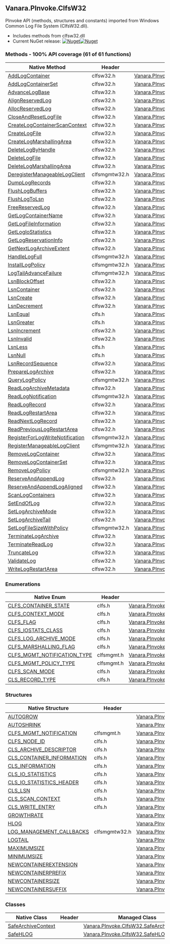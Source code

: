 ## Vanara.PInvoke.ClfsW32  
PInvoke API (methods, structures and constants) imported from Windows Common Log File System (ClfsW32.dll).

- Includes methods from clfsw32.dll  
- Current NuGet release: [![Nuget](https://img.shields.io/nuget/v/Vanara.PInvoke.ClfsW32?logo=nuget&style=flat-square)![Nuget](https://img.shields.io/nuget/dt/Vanara.PInvoke.ClfsW32?label=%20&style=flat-square)](https://www.nuget.org/packages/Vanara.PInvoke.ClfsW32)  
### Methods - 100% API coverage (61 of 61 functions)  
Native Method | Header | Managed Method  
--- | --- | ---  
[AddLogContainer](https://www.google.com/search?num=5&q=AddLogContainer+site%3Adocs.microsoft.com) | clfsw32.h | [Vanara.PInvoke.ClfsW32.AddLogContainer](https://github.com/dahall/Vanara/search?l=C%23&q=AddLogContainer)  
[AddLogContainerSet](https://www.google.com/search?num=5&q=AddLogContainerSet+site%3Adocs.microsoft.com) | clfsw32.h | [Vanara.PInvoke.ClfsW32.AddLogContainerSet](https://github.com/dahall/Vanara/search?l=C%23&q=AddLogContainerSet)  
[AdvanceLogBase](https://www.google.com/search?num=5&q=AdvanceLogBase+site%3Adocs.microsoft.com) | clfsw32.h | [Vanara.PInvoke.ClfsW32.AdvanceLogBase](https://github.com/dahall/Vanara/search?l=C%23&q=AdvanceLogBase)  
[AlignReservedLog](https://www.google.com/search?num=5&q=AlignReservedLog+site%3Adocs.microsoft.com) | clfsw32.h | [Vanara.PInvoke.ClfsW32.AlignReservedLog](https://github.com/dahall/Vanara/search?l=C%23&q=AlignReservedLog)  
[AllocReservedLog](https://www.google.com/search?num=5&q=AllocReservedLog+site%3Adocs.microsoft.com) | clfsw32.h | [Vanara.PInvoke.ClfsW32.AllocReservedLog](https://github.com/dahall/Vanara/search?l=C%23&q=AllocReservedLog)  
[CloseAndResetLogFile](https://www.google.com/search?num=5&q=CloseAndResetLogFile+site%3Adocs.microsoft.com) | clfsw32.h | [Vanara.PInvoke.ClfsW32.CloseAndResetLogFile](https://github.com/dahall/Vanara/search?l=C%23&q=CloseAndResetLogFile)  
[CreateLogContainerScanContext](https://www.google.com/search?num=5&q=CreateLogContainerScanContext+site%3Adocs.microsoft.com) | clfsw32.h | [Vanara.PInvoke.ClfsW32.CreateLogContainerScanContext](https://github.com/dahall/Vanara/search?l=C%23&q=CreateLogContainerScanContext)  
[CreateLogFile](https://www.google.com/search?num=5&q=CreateLogFile+site%3Adocs.microsoft.com) | clfsw32.h | [Vanara.PInvoke.ClfsW32.CreateLogFile](https://github.com/dahall/Vanara/search?l=C%23&q=CreateLogFile)  
[CreateLogMarshallingArea](https://www.google.com/search?num=5&q=CreateLogMarshallingArea+site%3Adocs.microsoft.com) | clfsw32.h | [Vanara.PInvoke.ClfsW32.CreateLogMarshallingArea](https://github.com/dahall/Vanara/search?l=C%23&q=CreateLogMarshallingArea)  
[DeleteLogByHandle](https://www.google.com/search?num=5&q=DeleteLogByHandle+site%3Adocs.microsoft.com) | clfsw32.h | [Vanara.PInvoke.ClfsW32.DeleteLogByHandle](https://github.com/dahall/Vanara/search?l=C%23&q=DeleteLogByHandle)  
[DeleteLogFile](https://www.google.com/search?num=5&q=DeleteLogFile+site%3Adocs.microsoft.com) | clfsw32.h | [Vanara.PInvoke.ClfsW32.DeleteLogFile](https://github.com/dahall/Vanara/search?l=C%23&q=DeleteLogFile)  
[DeleteLogMarshallingArea](https://www.google.com/search?num=5&q=DeleteLogMarshallingArea+site%3Adocs.microsoft.com) | clfsw32.h | [Vanara.PInvoke.ClfsW32.DeleteLogMarshallingArea](https://github.com/dahall/Vanara/search?l=C%23&q=DeleteLogMarshallingArea)  
[DeregisterManageableLogClient](https://www.google.com/search?num=5&q=DeregisterManageableLogClient+site%3Adocs.microsoft.com) | clfsmgmtw32.h | [Vanara.PInvoke.ClfsW32.DeregisterManageableLogClient](https://github.com/dahall/Vanara/search?l=C%23&q=DeregisterManageableLogClient)  
[DumpLogRecords](https://www.google.com/search?num=5&q=DumpLogRecords+site%3Adocs.microsoft.com) | clfsw32.h | [Vanara.PInvoke.ClfsW32.DumpLogRecords](https://github.com/dahall/Vanara/search?l=C%23&q=DumpLogRecords)  
[FlushLogBuffers](https://www.google.com/search?num=5&q=FlushLogBuffers+site%3Adocs.microsoft.com) | clfsw32.h | [Vanara.PInvoke.ClfsW32.FlushLogBuffers](https://github.com/dahall/Vanara/search?l=C%23&q=FlushLogBuffers)  
[FlushLogToLsn](https://www.google.com/search?num=5&q=FlushLogToLsn+site%3Adocs.microsoft.com) | clfsw32.h | [Vanara.PInvoke.ClfsW32.FlushLogToLsn](https://github.com/dahall/Vanara/search?l=C%23&q=FlushLogToLsn)  
[FreeReservedLog](https://www.google.com/search?num=5&q=FreeReservedLog+site%3Adocs.microsoft.com) | clfsw32.h | [Vanara.PInvoke.ClfsW32.FreeReservedLog](https://github.com/dahall/Vanara/search?l=C%23&q=FreeReservedLog)  
[GetLogContainerName](https://www.google.com/search?num=5&q=GetLogContainerName+site%3Adocs.microsoft.com) | clfsw32.h | [Vanara.PInvoke.ClfsW32.GetLogContainerName](https://github.com/dahall/Vanara/search?l=C%23&q=GetLogContainerName)  
[GetLogFileInformation](https://www.google.com/search?num=5&q=GetLogFileInformation+site%3Adocs.microsoft.com) | clfsw32.h | [Vanara.PInvoke.ClfsW32.GetLogFileInformation](https://github.com/dahall/Vanara/search?l=C%23&q=GetLogFileInformation)  
[GetLogIoStatistics](https://www.google.com/search?num=5&q=GetLogIoStatistics+site%3Adocs.microsoft.com) | clfsw32.h | [Vanara.PInvoke.ClfsW32.GetLogIoStatistics](https://github.com/dahall/Vanara/search?l=C%23&q=GetLogIoStatistics)  
[GetLogReservationInfo](https://www.google.com/search?num=5&q=GetLogReservationInfo+site%3Adocs.microsoft.com) | clfsw32.h | [Vanara.PInvoke.ClfsW32.GetLogReservationInfo](https://github.com/dahall/Vanara/search?l=C%23&q=GetLogReservationInfo)  
[GetNextLogArchiveExtent](https://www.google.com/search?num=5&q=GetNextLogArchiveExtent+site%3Adocs.microsoft.com) | clfsw32.h | [Vanara.PInvoke.ClfsW32.GetNextLogArchiveExtent](https://github.com/dahall/Vanara/search?l=C%23&q=GetNextLogArchiveExtent)  
[HandleLogFull](https://www.google.com/search?num=5&q=HandleLogFull+site%3Adocs.microsoft.com) | clfsmgmtw32.h | [Vanara.PInvoke.ClfsW32.HandleLogFull](https://github.com/dahall/Vanara/search?l=C%23&q=HandleLogFull)  
[InstallLogPolicy](https://www.google.com/search?num=5&q=InstallLogPolicy+site%3Adocs.microsoft.com) | clfsmgmtw32.h | [Vanara.PInvoke.ClfsW32.InstallLogPolicy](https://github.com/dahall/Vanara/search?l=C%23&q=InstallLogPolicy)  
[LogTailAdvanceFailure](https://www.google.com/search?num=5&q=LogTailAdvanceFailure+site%3Adocs.microsoft.com) | clfsmgmtw32.h | [Vanara.PInvoke.ClfsW32.LogTailAdvanceFailure](https://github.com/dahall/Vanara/search?l=C%23&q=LogTailAdvanceFailure)  
[LsnBlockOffset](https://www.google.com/search?num=5&q=LsnBlockOffset+site%3Adocs.microsoft.com) | clfsw32.h | [Vanara.PInvoke.ClfsW32.LsnBlockOffset](https://github.com/dahall/Vanara/search?l=C%23&q=LsnBlockOffset)  
[LsnContainer](https://www.google.com/search?num=5&q=LsnContainer+site%3Adocs.microsoft.com) | clfsw32.h | [Vanara.PInvoke.ClfsW32.LsnContainer](https://github.com/dahall/Vanara/search?l=C%23&q=LsnContainer)  
[LsnCreate](https://www.google.com/search?num=5&q=LsnCreate+site%3Adocs.microsoft.com) | clfsw32.h | [Vanara.PInvoke.ClfsW32.LsnCreate](https://github.com/dahall/Vanara/search?l=C%23&q=LsnCreate)  
[LsnDecrement](https://www.google.com/search?num=5&q=LsnDecrement+site%3Adocs.microsoft.com) | clfsw32.h | [Vanara.PInvoke.ClfsW32.LsnDecrement](https://github.com/dahall/Vanara/search?l=C%23&q=LsnDecrement)  
[LsnEqual](https://www.google.com/search?num=5&q=LsnEqual+site%3Adocs.microsoft.com) | clfs.h | [Vanara.PInvoke.ClfsW32.LsnEqual](https://github.com/dahall/Vanara/search?l=C%23&q=LsnEqual)  
[LsnGreater](https://www.google.com/search?num=5&q=LsnGreater+site%3Adocs.microsoft.com) | clfs.h | [Vanara.PInvoke.ClfsW32.LsnGreater](https://github.com/dahall/Vanara/search?l=C%23&q=LsnGreater)  
[LsnIncrement](https://www.google.com/search?num=5&q=LsnIncrement+site%3Adocs.microsoft.com) | clfsw32.h | [Vanara.PInvoke.ClfsW32.LsnIncrement](https://github.com/dahall/Vanara/search?l=C%23&q=LsnIncrement)  
[LsnInvalid](https://www.google.com/search?num=5&q=LsnInvalid+site%3Adocs.microsoft.com) | clfsw32.h | [Vanara.PInvoke.ClfsW32.LsnInvalid](https://github.com/dahall/Vanara/search?l=C%23&q=LsnInvalid)  
[LsnLess](https://www.google.com/search?num=5&q=LsnLess+site%3Adocs.microsoft.com) | clfs.h | [Vanara.PInvoke.ClfsW32.LsnLess](https://github.com/dahall/Vanara/search?l=C%23&q=LsnLess)  
[LsnNull](https://www.google.com/search?num=5&q=LsnNull+site%3Adocs.microsoft.com) | clfs.h | [Vanara.PInvoke.ClfsW32.LsnNull](https://github.com/dahall/Vanara/search?l=C%23&q=LsnNull)  
[LsnRecordSequence](https://www.google.com/search?num=5&q=LsnRecordSequence+site%3Adocs.microsoft.com) | clfsw32.h | [Vanara.PInvoke.ClfsW32.LsnRecordSequence](https://github.com/dahall/Vanara/search?l=C%23&q=LsnRecordSequence)  
[PrepareLogArchive](https://www.google.com/search?num=5&q=PrepareLogArchive+site%3Adocs.microsoft.com) | clfsw32.h | [Vanara.PInvoke.ClfsW32.PrepareLogArchive](https://github.com/dahall/Vanara/search?l=C%23&q=PrepareLogArchive)  
[QueryLogPolicy](https://www.google.com/search?num=5&q=QueryLogPolicy+site%3Adocs.microsoft.com) | clfsmgmtw32.h | [Vanara.PInvoke.ClfsW32.QueryLogPolicy](https://github.com/dahall/Vanara/search?l=C%23&q=QueryLogPolicy)  
[ReadLogArchiveMetadata](https://www.google.com/search?num=5&q=ReadLogArchiveMetadata+site%3Adocs.microsoft.com) | clfsw32.h | [Vanara.PInvoke.ClfsW32.ReadLogArchiveMetadata](https://github.com/dahall/Vanara/search?l=C%23&q=ReadLogArchiveMetadata)  
[ReadLogNotification](https://www.google.com/search?num=5&q=ReadLogNotification+site%3Adocs.microsoft.com) | clfsmgmtw32.h | [Vanara.PInvoke.ClfsW32.ReadLogNotification](https://github.com/dahall/Vanara/search?l=C%23&q=ReadLogNotification)  
[ReadLogRecord](https://www.google.com/search?num=5&q=ReadLogRecord+site%3Adocs.microsoft.com) | clfsw32.h | [Vanara.PInvoke.ClfsW32.ReadLogRecord](https://github.com/dahall/Vanara/search?l=C%23&q=ReadLogRecord)  
[ReadLogRestartArea](https://www.google.com/search?num=5&q=ReadLogRestartArea+site%3Adocs.microsoft.com) | clfsw32.h | [Vanara.PInvoke.ClfsW32.ReadLogRestartArea](https://github.com/dahall/Vanara/search?l=C%23&q=ReadLogRestartArea)  
[ReadNextLogRecord](https://www.google.com/search?num=5&q=ReadNextLogRecord+site%3Adocs.microsoft.com) | clfsw32.h | [Vanara.PInvoke.ClfsW32.ReadNextLogRecord](https://github.com/dahall/Vanara/search?l=C%23&q=ReadNextLogRecord)  
[ReadPreviousLogRestartArea](https://www.google.com/search?num=5&q=ReadPreviousLogRestartArea+site%3Adocs.microsoft.com) | clfsw32.h | [Vanara.PInvoke.ClfsW32.ReadPreviousLogRestartArea](https://github.com/dahall/Vanara/search?l=C%23&q=ReadPreviousLogRestartArea)  
[RegisterForLogWriteNotification](https://www.google.com/search?num=5&q=RegisterForLogWriteNotification+site%3Adocs.microsoft.com) | clfsmgmtw32.h | [Vanara.PInvoke.ClfsW32.RegisterForLogWriteNotification](https://github.com/dahall/Vanara/search?l=C%23&q=RegisterForLogWriteNotification)  
[RegisterManageableLogClient](https://www.google.com/search?num=5&q=RegisterManageableLogClient+site%3Adocs.microsoft.com) | clfsmgmtw32.h | [Vanara.PInvoke.ClfsW32.RegisterManageableLogClient](https://github.com/dahall/Vanara/search?l=C%23&q=RegisterManageableLogClient)  
[RemoveLogContainer](https://www.google.com/search?num=5&q=RemoveLogContainer+site%3Adocs.microsoft.com) | clfsw32.h | [Vanara.PInvoke.ClfsW32.RemoveLogContainer](https://github.com/dahall/Vanara/search?l=C%23&q=RemoveLogContainer)  
[RemoveLogContainerSet](https://www.google.com/search?num=5&q=RemoveLogContainerSet+site%3Adocs.microsoft.com) | clfsw32.h | [Vanara.PInvoke.ClfsW32.RemoveLogContainerSet](https://github.com/dahall/Vanara/search?l=C%23&q=RemoveLogContainerSet)  
[RemoveLogPolicy](https://www.google.com/search?num=5&q=RemoveLogPolicy+site%3Adocs.microsoft.com) | clfsmgmtw32.h | [Vanara.PInvoke.ClfsW32.RemoveLogPolicy](https://github.com/dahall/Vanara/search?l=C%23&q=RemoveLogPolicy)  
[ReserveAndAppendLog](https://www.google.com/search?num=5&q=ReserveAndAppendLog+site%3Adocs.microsoft.com) | clfsw32.h | [Vanara.PInvoke.ClfsW32.ReserveAndAppendLog](https://github.com/dahall/Vanara/search?l=C%23&q=ReserveAndAppendLog)  
[ReserveAndAppendLogAligned](https://www.google.com/search?num=5&q=ReserveAndAppendLogAligned+site%3Adocs.microsoft.com) | clfsw32.h | [Vanara.PInvoke.ClfsW32.ReserveAndAppendLogAligned](https://github.com/dahall/Vanara/search?l=C%23&q=ReserveAndAppendLogAligned)  
[ScanLogContainers](https://www.google.com/search?num=5&q=ScanLogContainers+site%3Adocs.microsoft.com) | clfsw32.h | [Vanara.PInvoke.ClfsW32.ScanLogContainers](https://github.com/dahall/Vanara/search?l=C%23&q=ScanLogContainers)  
[SetEndOfLog](https://www.google.com/search?num=5&q=SetEndOfLog+site%3Adocs.microsoft.com) | clfsw32.h | [Vanara.PInvoke.ClfsW32.SetEndOfLog](https://github.com/dahall/Vanara/search?l=C%23&q=SetEndOfLog)  
[SetLogArchiveMode](https://www.google.com/search?num=5&q=SetLogArchiveMode+site%3Adocs.microsoft.com) | clfsw32.h | [Vanara.PInvoke.ClfsW32.SetLogArchiveMode](https://github.com/dahall/Vanara/search?l=C%23&q=SetLogArchiveMode)  
[SetLogArchiveTail](https://www.google.com/search?num=5&q=SetLogArchiveTail+site%3Adocs.microsoft.com) | clfsw32.h | [Vanara.PInvoke.ClfsW32.SetLogArchiveTail](https://github.com/dahall/Vanara/search?l=C%23&q=SetLogArchiveTail)  
[SetLogFileSizeWithPolicy](https://www.google.com/search?num=5&q=SetLogFileSizeWithPolicy+site%3Adocs.microsoft.com) | clfsmgmtw32.h | [Vanara.PInvoke.ClfsW32.SetLogFileSizeWithPolicy](https://github.com/dahall/Vanara/search?l=C%23&q=SetLogFileSizeWithPolicy)  
[TerminateLogArchive](https://www.google.com/search?num=5&q=TerminateLogArchive+site%3Adocs.microsoft.com) | clfsw32.h | [Vanara.PInvoke.ClfsW32.TerminateLogArchive](https://github.com/dahall/Vanara/search?l=C%23&q=TerminateLogArchive)  
[TerminateReadLog](https://www.google.com/search?num=5&q=TerminateReadLog+site%3Adocs.microsoft.com) | clfsw32.h | [Vanara.PInvoke.ClfsW32.TerminateReadLog](https://github.com/dahall/Vanara/search?l=C%23&q=TerminateReadLog)  
[TruncateLog](https://www.google.com/search?num=5&q=TruncateLog+site%3Adocs.microsoft.com) | clfsw32.h | [Vanara.PInvoke.ClfsW32.TruncateLog](https://github.com/dahall/Vanara/search?l=C%23&q=TruncateLog)  
[ValidateLog](https://www.google.com/search?num=5&q=ValidateLog+site%3Adocs.microsoft.com) | clfsw32.h | [Vanara.PInvoke.ClfsW32.ValidateLog](https://github.com/dahall/Vanara/search?l=C%23&q=ValidateLog)  
[WriteLogRestartArea](https://www.google.com/search?num=5&q=WriteLogRestartArea+site%3Adocs.microsoft.com) | clfsw32.h | [Vanara.PInvoke.ClfsW32.WriteLogRestartArea](https://github.com/dahall/Vanara/search?l=C%23&q=WriteLogRestartArea)  
### Enumerations  
Native Enum | Header | Managed Enum  
--- | --- | ---  
[CLFS_CONTAINER_STATE](https://www.google.com/search?num=5&q=CLFS_CONTAINER_STATE+site%3Adocs.microsoft.com) | clfs.h | [Vanara.PInvoke.ClfsW32.CLFS_CONTAINER_STATE](https://github.com/dahall/Vanara/search?l=C%23&q=CLFS_CONTAINER_STATE)  
[CLFS_CONTEXT_MODE](https://www.google.com/search?num=5&q=CLFS_CONTEXT_MODE+site%3Adocs.microsoft.com) | clfs.h | [Vanara.PInvoke.ClfsW32.CLFS_CONTEXT_MODE](https://github.com/dahall/Vanara/search?l=C%23&q=CLFS_CONTEXT_MODE)  
[CLFS_FLAG](https://www.google.com/search?num=5&q=CLFS_FLAG+site%3Adocs.microsoft.com) | clfs.h | [Vanara.PInvoke.ClfsW32.CLFS_FLAG](https://github.com/dahall/Vanara/search?l=C%23&q=CLFS_FLAG)  
[CLFS_IOSTATS_CLASS](https://www.google.com/search?num=5&q=CLFS_IOSTATS_CLASS+site%3Adocs.microsoft.com) | clfs.h | [Vanara.PInvoke.ClfsW32.CLFS_IOSTATS_CLASS](https://github.com/dahall/Vanara/search?l=C%23&q=CLFS_IOSTATS_CLASS)  
[CLFS_LOG_ARCHIVE_MODE](https://www.google.com/search?num=5&q=CLFS_LOG_ARCHIVE_MODE+site%3Adocs.microsoft.com) | clfs.h | [Vanara.PInvoke.ClfsW32.CLFS_LOG_ARCHIVE_MODE](https://github.com/dahall/Vanara/search?l=C%23&q=CLFS_LOG_ARCHIVE_MODE)  
[CLFS_MARSHALLING_FLAG](https://www.google.com/search?num=5&q=CLFS_MARSHALLING_FLAG+site%3Adocs.microsoft.com) | clfs.h | [Vanara.PInvoke.ClfsW32.CLFS_MARSHALLING_FLAG](https://github.com/dahall/Vanara/search?l=C%23&q=CLFS_MARSHALLING_FLAG)  
[CLFS_MGMT_NOTIFICATION_TYPE](https://www.google.com/search?num=5&q=CLFS_MGMT_NOTIFICATION_TYPE+site%3Adocs.microsoft.com) | clfsmgmt.h | [Vanara.PInvoke.ClfsW32.CLFS_MGMT_NOTIFICATION_TYPE](https://github.com/dahall/Vanara/search?l=C%23&q=CLFS_MGMT_NOTIFICATION_TYPE)  
[CLFS_MGMT_POLICY_TYPE](https://www.google.com/search?num=5&q=CLFS_MGMT_POLICY_TYPE+site%3Adocs.microsoft.com) | clfsmgmt.h | [Vanara.PInvoke.ClfsW32.CLFS_MGMT_POLICY_TYPE](https://github.com/dahall/Vanara/search?l=C%23&q=CLFS_MGMT_POLICY_TYPE)  
[CLFS_SCAN_MODE](https://www.google.com/search?num=5&q=CLFS_SCAN_MODE+site%3Adocs.microsoft.com) | clfs.h | [Vanara.PInvoke.ClfsW32.CLFS_SCAN_MODE](https://github.com/dahall/Vanara/search?l=C%23&q=CLFS_SCAN_MODE)  
[CLS_RECORD_TYPE](https://www.google.com/search?num=5&q=CLS_RECORD_TYPE+site%3Adocs.microsoft.com) | clfs.h | [Vanara.PInvoke.ClfsW32.CLS_RECORD_TYPE](https://github.com/dahall/Vanara/search?l=C%23&q=CLS_RECORD_TYPE)  
### Structures  
Native Structure | Header | Managed Structure  
--- | --- | ---  
[AUTOGROW](https://www.google.com/search?num=5&q=AUTOGROW+site%3Adocs.microsoft.com) |  | [Vanara.PInvoke.ClfsW32.CLFS_MGMT_POLICY.POLICYPARAMETERS.AUTOGROW](https://github.com/dahall/Vanara/search?l=C%23&q=AUTOGROW)  
[AUTOSHRINK](https://www.google.com/search?num=5&q=AUTOSHRINK+site%3Adocs.microsoft.com) |  | [Vanara.PInvoke.ClfsW32.CLFS_MGMT_POLICY.POLICYPARAMETERS.AUTOSHRINK](https://github.com/dahall/Vanara/search?l=C%23&q=AUTOSHRINK)  
[CLFS_MGMT_NOTIFICATION](https://www.google.com/search?num=5&q=CLFS_MGMT_NOTIFICATION+site%3Adocs.microsoft.com) | clfsmgmt.h | [Vanara.PInvoke.ClfsW32.CLFS_MGMT_NOTIFICATION](https://github.com/dahall/Vanara/search?l=C%23&q=CLFS_MGMT_NOTIFICATION)  
[CLFS_NODE_ID](https://www.google.com/search?num=5&q=CLFS_NODE_ID+site%3Adocs.microsoft.com) | clfs.h | [Vanara.PInvoke.ClfsW32.CLFS_NODE_ID](https://github.com/dahall/Vanara/search?l=C%23&q=CLFS_NODE_ID)  
[CLS_ARCHIVE_DESCRIPTOR](https://www.google.com/search?num=5&q=CLS_ARCHIVE_DESCRIPTOR+site%3Adocs.microsoft.com) | clfs.h | [Vanara.PInvoke.ClfsW32.CLS_ARCHIVE_DESCRIPTOR](https://github.com/dahall/Vanara/search?l=C%23&q=CLS_ARCHIVE_DESCRIPTOR)  
[CLS_CONTAINER_INFORMATION](https://www.google.com/search?num=5&q=CLS_CONTAINER_INFORMATION+site%3Adocs.microsoft.com) | clfs.h | [Vanara.PInvoke.ClfsW32.CLS_CONTAINER_INFORMATION](https://github.com/dahall/Vanara/search?l=C%23&q=CLS_CONTAINER_INFORMATION)  
[CLS_INFORMATION](https://www.google.com/search?num=5&q=CLS_INFORMATION+site%3Adocs.microsoft.com) | clfs.h | [Vanara.PInvoke.ClfsW32.CLS_INFORMATION](https://github.com/dahall/Vanara/search?l=C%23&q=CLS_INFORMATION)  
[CLS_IO_STATISTICS](https://www.google.com/search?num=5&q=CLS_IO_STATISTICS+site%3Adocs.microsoft.com) | clfs.h | [Vanara.PInvoke.ClfsW32.CLS_IO_STATISTICS](https://github.com/dahall/Vanara/search?l=C%23&q=CLS_IO_STATISTICS)  
[CLS_IO_STATISTICS_HEADER](https://www.google.com/search?num=5&q=CLS_IO_STATISTICS_HEADER+site%3Adocs.microsoft.com) | clfs.h | [Vanara.PInvoke.ClfsW32.CLS_IO_STATISTICS_HEADER](https://github.com/dahall/Vanara/search?l=C%23&q=CLS_IO_STATISTICS_HEADER)  
[CLS_LSN](https://www.google.com/search?num=5&q=CLS_LSN+site%3Adocs.microsoft.com) | clfs.h | [Vanara.PInvoke.ClfsW32.CLS_LSN](https://github.com/dahall/Vanara/search?l=C%23&q=CLS_LSN)  
[CLS_SCAN_CONTEXT](https://www.google.com/search?num=5&q=CLS_SCAN_CONTEXT+site%3Adocs.microsoft.com) | clfs.h | [Vanara.PInvoke.ClfsW32.CLS_SCAN_CONTEXT](https://github.com/dahall/Vanara/search?l=C%23&q=CLS_SCAN_CONTEXT)  
[CLS_WRITE_ENTRY](https://www.google.com/search?num=5&q=CLS_WRITE_ENTRY+site%3Adocs.microsoft.com) | clfs.h | [Vanara.PInvoke.ClfsW32.CLS_WRITE_ENTRY](https://github.com/dahall/Vanara/search?l=C%23&q=CLS_WRITE_ENTRY)  
[GROWTHRATE](https://www.google.com/search?num=5&q=GROWTHRATE+site%3Adocs.microsoft.com) |  | [Vanara.PInvoke.ClfsW32.CLFS_MGMT_POLICY.POLICYPARAMETERS.GROWTHRATE](https://github.com/dahall/Vanara/search?l=C%23&q=GROWTHRATE)  
[HLOG](https://www.google.com/search?num=5&q=HLOG+site%3Adocs.microsoft.com) |  | [Vanara.PInvoke.ClfsW32.HLOG](https://github.com/dahall/Vanara/search?l=C%23&q=HLOG)  
[LOG_MANAGEMENT_CALLBACKS](https://www.google.com/search?num=5&q=LOG_MANAGEMENT_CALLBACKS+site%3Adocs.microsoft.com) | clfsmgmtw32.h | [Vanara.PInvoke.ClfsW32.LOG_MANAGEMENT_CALLBACKS](https://github.com/dahall/Vanara/search?l=C%23&q=LOG_MANAGEMENT_CALLBACKS)  
[LOGTAIL](https://www.google.com/search?num=5&q=LOGTAIL+site%3Adocs.microsoft.com) |  | [Vanara.PInvoke.ClfsW32.CLFS_MGMT_POLICY.POLICYPARAMETERS.LOGTAIL](https://github.com/dahall/Vanara/search?l=C%23&q=LOGTAIL)  
[MAXIMUMSIZE](https://www.google.com/search?num=5&q=MAXIMUMSIZE+site%3Adocs.microsoft.com) |  | [Vanara.PInvoke.ClfsW32.CLFS_MGMT_POLICY.POLICYPARAMETERS.MAXIMUMSIZE](https://github.com/dahall/Vanara/search?l=C%23&q=MAXIMUMSIZE)  
[MINIMUMSIZE](https://www.google.com/search?num=5&q=MINIMUMSIZE+site%3Adocs.microsoft.com) |  | [Vanara.PInvoke.ClfsW32.CLFS_MGMT_POLICY.POLICYPARAMETERS.MINIMUMSIZE](https://github.com/dahall/Vanara/search?l=C%23&q=MINIMUMSIZE)  
[NEWCONTAINEREXTENSION](https://www.google.com/search?num=5&q=NEWCONTAINEREXTENSION+site%3Adocs.microsoft.com) |  | [Vanara.PInvoke.ClfsW32.CLFS_MGMT_POLICY.POLICYPARAMETERS.NEWCONTAINEREXTENSION](https://github.com/dahall/Vanara/search?l=C%23&q=NEWCONTAINEREXTENSION)  
[NEWCONTAINERPREFIX](https://www.google.com/search?num=5&q=NEWCONTAINERPREFIX+site%3Adocs.microsoft.com) |  | [Vanara.PInvoke.ClfsW32.CLFS_MGMT_POLICY.POLICYPARAMETERS.NEWCONTAINERPREFIX](https://github.com/dahall/Vanara/search?l=C%23&q=NEWCONTAINERPREFIX)  
[NEWCONTAINERSIZE](https://www.google.com/search?num=5&q=NEWCONTAINERSIZE+site%3Adocs.microsoft.com) |  | [Vanara.PInvoke.ClfsW32.CLFS_MGMT_POLICY.POLICYPARAMETERS.NEWCONTAINERSIZE](https://github.com/dahall/Vanara/search?l=C%23&q=NEWCONTAINERSIZE)  
[NEWCONTAINERSUFFIX](https://www.google.com/search?num=5&q=NEWCONTAINERSUFFIX+site%3Adocs.microsoft.com) |  | [Vanara.PInvoke.ClfsW32.CLFS_MGMT_POLICY.POLICYPARAMETERS.NEWCONTAINERSUFFIX](https://github.com/dahall/Vanara/search?l=C%23&q=NEWCONTAINERSUFFIX)  
### Classes  
Native Class | Header | Managed Class  
--- | --- | ---  
[SafeArchiveContext](https://www.google.com/search?num=5&q=SafeArchiveContext+site%3Adocs.microsoft.com) |  | [Vanara.PInvoke.ClfsW32.SafeArchiveContext](https://github.com/dahall/Vanara/search?l=C%23&q=SafeArchiveContext)  
[SafeHLOG](https://www.google.com/search?num=5&q=SafeHLOG+site%3Adocs.microsoft.com) |  | [Vanara.PInvoke.ClfsW32.SafeHLOG](https://github.com/dahall/Vanara/search?l=C%23&q=SafeHLOG)  
